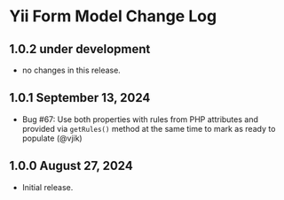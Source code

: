 # Yii Form Model Change Log

## 1.0.2 under development

- no changes in this release.

## 1.0.1 September 13, 2024

- Bug #67: Use both properties with rules from PHP attributes and provided via `getRules()` method at the same time 
  to mark as ready to populate (@vjik)

## 1.0.0 August 27, 2024

- Initial release.
